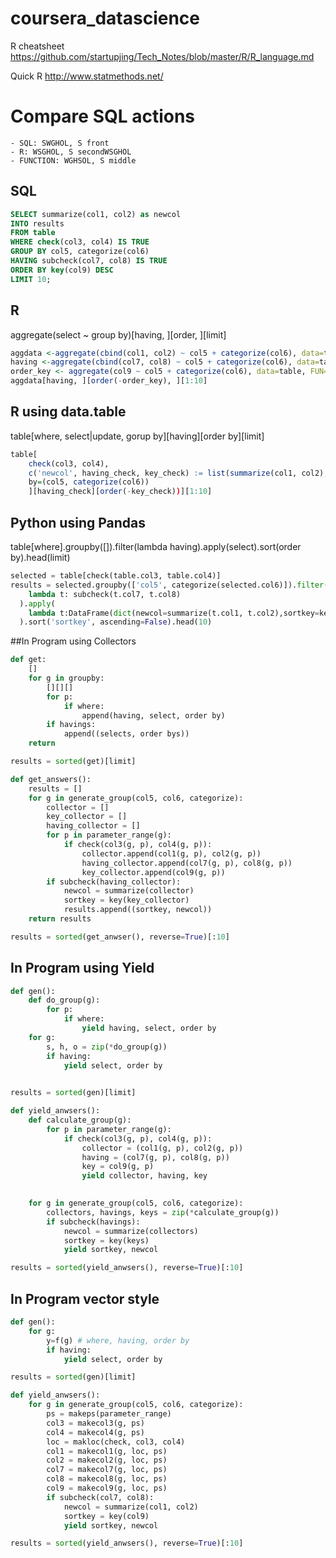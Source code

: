 # coursera_datascience
R cheatsheet
https://github.com/startupjing/Tech_Notes/blob/master/R/R_language.md

Quick R
http://www.statmethods.net/

# Compare SQL actions
	- SQL: SWGHOL, S front
	- R: WSGHOL, S secondWSGHOL
	- FUNCTION: WGHSOL, S middle

## SQL
```SQL
SELECT summarize(col1, col2) as newcol
INTO results
FROM table
WHERE check(col3, col4) IS TRUE
GROUP BY col5, categorize(col6)
HAVING subcheck(col7, col8) IS TRUE
ORDER BY key(col9) DESC
LIMIT 10;
```
## R
aggregate(select ~ group by)[having, ][order, ][limit]
```R
aggdata <-aggregate(cbind(col1, col2) ~ col5 + categorize(col6), data=table, FUN=summarize)
having <-aggregate(cbind(col7, col8) ~ col5 + categorize(col6), data=table, FUN=subcheck)
order_key <- aggregate(col9 ~ col5 + categorize(col6), data=table, FUN=key)
aggdata[having, ][order(-order_key), ][1:10]
```

## R using data.table
table[where, select|update, gorup by][having][order by][limit]
```R
table[
	check(col3, col4),
	c('newcol', having_check, key_check) := list(summarize(col1, col2), subcheck(col7, col8), key(col9)), 
	by=(col5, categorize(col6))
	][having_check][order(-key_check))][1:10]
```

## Python using Pandas
table[where].groupby([]).filter(lambda having).apply(select).sort(order by).head(limit)

```python
selected = table[check(table.col3, table.col4)]
results = selected.groupby(['col5', categorize(selected.col6)]).filter(
    lambda t: subcheck(t.col7, t.col8)
  ).apply(
    lambda t:DataFrame(dict(newcol=summarize(t.col1, t.col2),sortkey=key(t.col9))
  ).sort('sortkey', ascending=False).head(10)
```

##In Program using Collectors
```python
def get:
	[]
	for g in groupby:
		[][][]
		for p:
			if where:
				append(having, select, order by)
		if havings:
			append((selects, order bys))
	return

results = sorted(get)[limit]
```

```Python
def get_answers():
	results = []
	for g in generate_group(col5, col6, categorize):
		collector = []
		key_collector = []
		having_collector = []
		for p in parameter_range(g):
			if check(col3(g, p), col4(g, p)):
				collector.append(col1(g, p), col2(g, p))
				having_collector.append(col7(g, p), col8(g, p))
				key_collector.append(col9(g, p))
		if subcheck(having_collector):
			newcol = summarize(collector)
			sortkey = key(key_collector)
			results.append((sortkey, newcol))
	return results

results = sorted(get_anwser(), reverse=True)[:10]
```


## In Program using Yield
```python
def gen():
	def do_group(g):
		for p:
			if where:
				yield having, select, order by
	for g:
		s, h, o = zip(*do_group(g))
		if having:
			yield select, order by
			

results = sorted(gen)[limit]
```

```Python
def yield_anwsers():
	def calculate_group(g):
		for p in parameter_range(g):
			if check(col3(g, p), col4(g, p)):
				collector = (col1(g, p), col2(g, p))
				having = (col7(g, p), col8(g, p))
				key = col9(g, p)
				yield collector, having, key

	
	for g in generate_group(col5, col6, categorize):
		collectors, havings, keys = zip(*calculate_group(g))
		if subcheck(havings):
			newcol = summarize(collectors)
			sortkey = key(keys)
			yield sortkey, newcol

results = sorted(yield_anwsers(), reverse=True)[:10]
```


## In Program vector style

```python
def gen():
	for g:
		y=f(g) # where, having, order by
		if having:
			yield select, order by

results = sorted(gen)[limit]
```

```Python
def yield_anwsers():
	for g in generate_group(col5, col6, categorize):
		ps = makeps(parameter_range)
		col3 = makecol3(g, ps)
		col4 = makecol4(g, ps)
		loc = makloc(check, col3, col4)
		col1 = makecol1(g, loc, ps)
		col2 = makecol2(g, loc, ps)
		col7 = makecol7(g, loc, ps)
		col8 = makecol8(g, loc, ps)
		col9 = makecol9(g, loc, ps)
		if subcheck(col7, col8):
			newcol = summarize(col1, col2)
			sortkey = key(col9)
			yield sortkey, newcol

results = sorted(yield_anwsers(), reverse=True)[:10]
```


